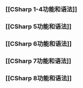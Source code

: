 ### [[CSharp 1-4功能和语法]]

### [[CSharp 5功能和语法]]

### [[CSharp 6功能和语法]]

### [[CSharp 7功能和语法]]

### [[CSharp 8功能和语法]]